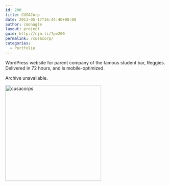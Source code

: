 ```yaml
---
id: 200
title: CUSACorp
date: 2013-05-17T16:44:40+00:00
author: cmonagle
layout: project
guid: http://cjm.li/?p=200
permalink: /cusacorp/
categories:
  - Portfolio
---
```

WordPress website for parent company of the famous student bar, Reggies. Delivered in 72 hours, and is mobile-optimized.

Archive unavailable.

[<img src="http://cjm.li/wp-content/uploads/2015/09/cusacorps-300x300.png" alt="cusacorps" width="300" height="300" class="aligncenter size-medium wp-image-201" srcset="http://gator2001.hostgator.com/~cmonagl/blog/wp-content/uploads/2015/09/cusacorps-150x150.png 150w, http://gator2001.hostgator.com/~cmonagl/blog/wp-content/uploads/2015/09/cusacorps-300x300.png 300w, http://gator2001.hostgator.com/~cmonagl/blog/wp-content/uploads/2015/09/cusacorps.png 768w" sizes="(max-width: 300px) 100vw, 300px" />](http://cjm.li/wp-content/uploads/2015/09/cusacorps.png)

